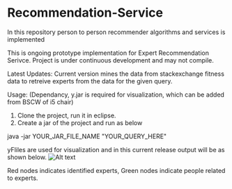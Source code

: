 Recommendation-Service
======================

In this repository person to person recommender algorithms and services is implemented 

This is ongoing prototype implementation for Expert Recommendation Serivce.
Project is under continuous development and may not compile.

Latest Updates: Current version mines the data from stackexchange fitness data
to retreive experts from the data for the given query.

Usage: (Dependancy, y.jar is required for visualization, which can be added from BSCW of i5 chair)

1. Clone the project, run it in eclipse.
2. Create a jar of the project and run as below

java -jar YOUR_JAR_FILE_NAME "YOUR_QUERY_HERE"


yFliles are used for visualization and in this current release output will be as shown below.
![Alt text](https://github.com/rwth-acis/Recommendation-Service/blob/master/src/res/network.jpg "Experts and their neighbors")

Red nodes indicates identified experts, Green nodes indicate people related to experts.

